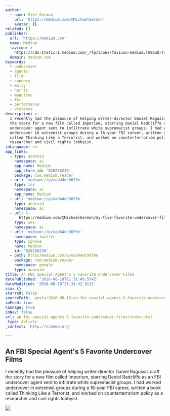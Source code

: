 ```yaml
---
author:
  - name: Mike German
    url: 'https://medium.com/@MichaelGerman'
    avatar: {}
related: []
publisher:
  url: 'https://medium.com'
  name: Medium
  favicon: >-
    https://cdn-static-1.medium.com/_/fp/icons/favicon-medium.TAS6uQ-Y7kcKgi0xjcYHXw.ico
  domain: medium.com
keywords:
  - undercover
  - agents
  - film
  - connery
  - molly
  - harris
  - maquires
  - fbi
  - performance
  - violence
description: >-
  I recently had the pleasure of helping writer-director Daniel Ragussis craft
  the story for a new film called Imperium, starring Daniel Radcliffe as an FBI
  undercover agent sent to infiltrate white supremacist groups. I had worked
  undercover in extremist groups during a 16-year FBI career, written a book
  called Thinking Like a Terrorist, and worked on counterterrorism policy as a
  researcher and civil rights lobbyist.
inLanguage: en
app_links:
  - type: android
    namespace: ai
    app_name: Medium
    app_store_id: '828256236'
    package: com.medium.reader
  - url: 'medium://p/ead44dc90f9e'
    type: ios
    namespace: ai
    app_name: Medium
  - url: 'medium://p/ead44dc90f9e'
    type: android
    namespace: ai
  - url: >-
      https://medium.com/@MichaelGerman/my-five-favorite-undercover-films-ead44dc90f9e
    type: web
    namespace: ai
  - url: 'medium://p/ead44dc90f9e'
    namespace: twitter
    type: iphone
    name: Medium
    id: '828256236'
  - path: https/medium.com/p/ead44dc90f9e
    package: com.medium.reader
    namespace: google
    type: android
title: An FBI Special Agent's 5 Favorite Undercover Films
datePublished: '2016-08-18T21:31:49.554Z'
dateModified: '2016-08-18T21:31:42.911Z'
via: {}
starred: false
sourcePath: _posts/2016-08-18-an-fbi-special-agents-5-favorite-undercover-films.md
inFeed: true
hasPage: true
inNav: false
url: an-fbi-special-agents-5-favorite-undercover-films/index.html
_type: Article
_context: 'http://schema.org'

---
```

<article style=""><h1>An FBI Special Agent's 5 Favorite Undercover Films</h1><p>I recently had the pleasure of helping writer-director Daniel Ragussis craft the story for a new film called Imperium, starring Daniel Radcliffe as an FBI undercover agent sent to infiltrate white supremacist groups. I had worked undercover in extremist groups during a 16-year FBI career, written a book called Thinking Like a Terrorist, and worked on counterterrorism policy as a researcher and civil rights lobbyist.</p><img src="https://cdn-images-1.medium.com/max/1200/1*37gfS6cV-u-Z6h6giM5-5A.jpeg" /></article>